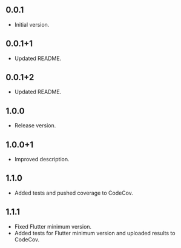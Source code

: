 ## 0.0.1
- Initial version.

## 0.0.1+1
- Updated README.

## 0.0.1+2
- Updated README.

## 1.0.0
- Release version.

## 1.0.0+1
- Improved description.

## 1.1.0
- Added tests and pushed coverage to CodeCov.

## 1.1.1
- Fixed Flutter minimum version.
- Added tests for Flutter minimum version and uploaded results to CodeCov.
